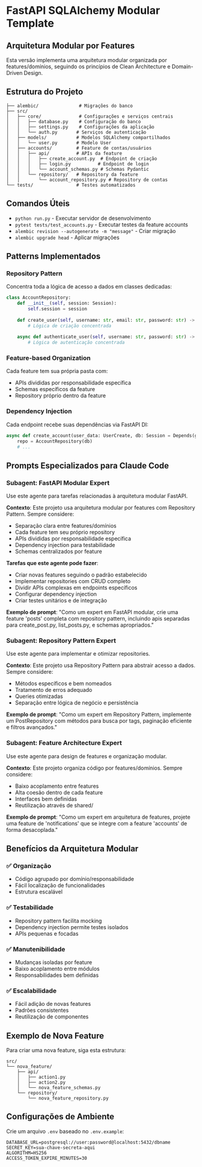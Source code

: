 # FastAPI SQLAlchemy Modular Template

## Arquitetura Modular por Features

Esta versão implementa uma arquitetura modular organizada por features/domínios, seguindo os princípios de Clean Architecture e Domain-Driven Design.

## Estrutura do Projeto
```
├── alembic/               # Migrações do banco
├── src/
│   ├── core/              # Configurações e serviços centrais
│   │   ├── database.py    # Configuração do banco
│   │   ├── settings.py    # Configurações da aplicação
│   │   └── auth.py       # Serviços de autenticação
│   ├── models/           # Modelos SQLAlchemy compartilhados
│   │   └── user.py       # Modelo User
│   ├── accounts/         # Feature de contas/usuários
│   │   ├── api/          # APIs da feature
│   │   │   ├── create_account.py  # Endpoint de criação
│   │   │   ├── login.py          # Endpoint de login
│   │   │   └── account_schemas.py # Schemas Pydantic
│   │   └── repository/   # Repository da feature
│   │       └── account_repository.py # Repository de contas
└── tests/                # Testes automatizados
```

## Comandos Úteis
- `python run.py` - Executar servidor de desenvolvimento
- `pytest tests/test_accounts.py` - Executar testes da feature accounts
- `alembic revision --autogenerate -m "message"` - Criar migração
- `alembic upgrade head` - Aplicar migrações

## Patterns Implementados

### Repository Pattern
Concentra toda a lógica de acesso a dados em classes dedicadas:
```python
class AccountRepository:
    def __init__(self, session: Session):
        self.session = session
    
    def create_user(self, username: str, email: str, password: str) -> User:
        # Lógica de criação concentrada
    
    async def authenticate_user(self, username: str, password: str) -> Optional[User]:
        # Lógica de autenticação concentrada
```

### Feature-based Organization
Cada feature tem sua própria pasta com:
- APIs divididas por responsabilidade específica
- Schemas específicos da feature
- Repository próprio dentro da feature

### Dependency Injection
Cada endpoint recebe suas dependências via FastAPI DI:
```python
async def create_account(user_data: UserCreate, db: Session = Depends(get_db)):
    repo = AccountRepository(db)
    # ...
```

## Prompts Especializados para Claude Code

### Subagent: FastAPI Modular Expert
Use este agente para tarefas relacionadas à arquitetura modular FastAPI.

**Contexto**: Este projeto usa arquitetura modular por features com Repository Pattern. Sempre considere:
- Separação clara entre features/domínios
- Cada feature tem seu próprio repository
- APIs divididas por responsabilidade específica
- Dependency injection para testabilidade
- Schemas centralizados por feature

**Tarefas que este agente pode fazer**:
- Criar novas features seguindo o padrão estabelecido
- Implementar repositories com CRUD completo
- Dividir APIs complexas em endpoints específicos
- Configurar dependency injection
- Criar testes unitários e de integração

**Exemplo de prompt**:
"Como um expert em FastAPI modular, crie uma feature 'posts' completa com repository pattern, incluindo apis separadas para create_post.py, list_posts.py, e schemas apropriados."

### Subagent: Repository Pattern Expert
Use este agente para implementar e otimizar repositories.

**Contexto**: Este projeto usa Repository Pattern para abstrair acesso a dados. Sempre considere:
- Métodos específicos e bem nomeados
- Tratamento de erros adequado
- Queries otimizadas
- Separação entre lógica de negócio e persistência

**Exemplo de prompt**:
"Como um expert em Repository Pattern, implemente um PostRepository com métodos para busca por tags, paginação eficiente e filtros avançados."

### Subagent: Feature Architecture Expert
Use este agente para design de features e organização modular.

**Contexto**: Este projeto organiza código por features/domínios. Sempre considere:
- Baixo acoplamento entre features
- Alta coesão dentro de cada feature
- Interfaces bem definidas
- Reutilização através de shared/

**Exemplo de prompt**:
"Como um expert em arquitetura de features, projete uma feature de 'notifications' que se integre com a feature 'accounts' de forma desacoplada."

## Benefícios da Arquitetura Modular

### ✅ Organização
- Código agrupado por domínio/responsabilidade
- Fácil localização de funcionalidades
- Estrutura escalável

### ✅ Testabilidade
- Repository pattern facilita mocking
- Dependency injection permite testes isolados
- APIs pequenas e focadas

### ✅ Manutenibilidade
- Mudanças isoladas por feature
- Baixo acoplamento entre módulos
- Responsabilidades bem definidas

### ✅ Escalabilidade
- Fácil adição de novas features
- Padrões consistentes
- Reutilização de componentes

## Exemplo de Nova Feature

Para criar uma nova feature, siga esta estrutura:
```
src/
└── nova_feature/
    ├── api/
    │   ├── action1.py
    │   ├── action2.py
    │   └── nova_feature_schemas.py
    └── repository/
        └── nova_feature_repository.py
```

## Configurações de Ambiente

Crie um arquivo `.env` baseado no `.env.example`:
```
DATABASE_URL=postgresql://user:password@localhost:5432/dbname
SECRET_KEY=sua-chave-secreta-aqui
ALGORITHM=HS256
ACCESS_TOKEN_EXPIRE_MINUTES=30
```